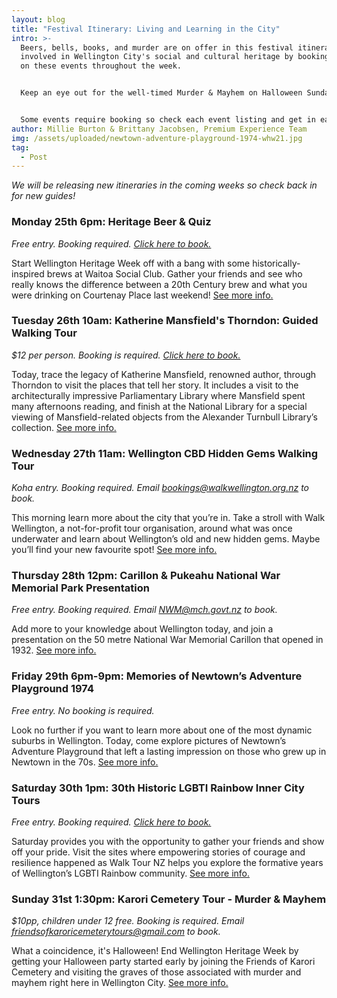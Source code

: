 ```yaml
---
layout: blog
title: "Festival Itinerary: Living and Learning in the City"
intro: >-
  Beers, bells, books, and murder are on offer in this festival itinerary! Get
  involved in Wellington City's social and cultural heritage by booking yourself
  on these events throughout the week.


  Keep an eye out for the well-timed Murder & Mayhem on Halloween Sunday 31st of October! 


  Some events require booking so check each event listing and get in early!
author: Millie Burton & Brittany Jacobsen, Premium Experience Team
img: /assets/uploaded/newtown-adventure-playground-1974-whw21.jpg
tag:
  - Post
---
```

*We will be releasing new itineraries in the coming weeks so check back in for new guides!*

### Monday 25th 6pm: Heritage Beer & Quiz

*Free entry. Booking required. [Click here to book.](https://docs.google.com/forms/d/e/1FAIpQLSe0vd9KHPSAJT-6zeO23eEWr563RWzQhUIaNhegshTLliUX_A/viewform)*

Start Wellington Heritage Week off with a bang with some historically-inspired brews at Waitoa Social Club. Gather your friends and see who really knows the difference between a 20th Century brew and what you were drinking on Courtenay Place last weekend! [See more info.](https://wellingtonheritageweek.co.nz/event/waitoa-beer-and-quiz/)

### Tuesday 26th 10am: Katherine Mansfield's Thorndon: Guided Walking Tour

*$12 per person. Booking is required. [Click here to book. ](https://www.katherinemansfield.com/event/katherine-mansfields-thorndon-guided-walking-tour-2021)*

Today, trace the legacy of Katherine Mansfield, renowned author, through Thorndon to visit the places that tell her story. It includes a visit to the architecturally impressive Parliamentary Library where Mansfield spent many afternoons reading, and finish at the National Library for a special viewing of Mansfield-related objects from the Alexander Turnbull Library’s collection. [See more info.](https://wellingtonheritageweek.co.nz/event/katherine-mansfields-thorndon-guided-walking-tour/)

### Wednesday 27th 11am: Wellington CBD Hidden Gems Walking Tour

*Koha entry. Booking required. Email [bookings@walkwellington.org.nz](mailto:bookings@walkwellington.org.nz) to book.*

This morning learn more about the city that you’re in. Take a stroll with Walk Wellington, a not-for-profit tour organisation, around what was once underwater and learn about Wellington’s old and new hidden gems. Maybe you’ll find your new favourite spot! [See more info.](https://wellingtonheritageweek.co.nz/event/wellington-cbd-hidden-gems-walking-tour/)

### Thursday 28th 12pm: Carillon & Pukeahu National War Memorial Park Presentation

*Free entry. Booking required. Email [NWM@mch.govt.nz](mailto:NWM@mch.govt.nz) to book.*

Add more to your knowledge about Wellington today, and join a presentation on the 50 metre National War Memorial Carillon that opened in 1932. [See more info.](https://wellingtonheritageweek.co.nz/event/carillon-pukeahu-national-war-memorial-park-presentation/)

### Friday 29th 6pm-9pm: Memories of Newtown’s Adventure Playground 1974

*Free entry. No booking is required.* 

Look no further if you want to learn more about one of the most dynamic suburbs in Wellington. Today, come explore pictures of Newtown’s Adventure Playground that left a lasting impression on those who grew up in Newtown in the 70s. [See more info.](https://wellingtonheritageweek.co.nz/event/memories-of-newtowns-adventure-playground-1974/)

### Saturday 30th 1pm: 30th Historic LGBTI Rainbow Inner City Tours

*Free entry. Booking required. [Click here to book.](https://www.taonga.nz/walktours/)*

Saturday provides you with the opportunity to gather your friends and show off your pride. Visit the sites where empowering stories of courage and resilience happened as Walk Tour NZ helps you explore the formative years of Wellington’s LGBTI Rainbow community. [See more info.](https://wellingtonheritageweek.co.nz/event/historic-lgbti-rainbow-inner-city-tours/)

### Sunday 31st 1:30pm: Karori Cemetery Tour - Murder & Mayhem

*$10pp, children under 12 free. Booking is required. Email [friendsofkaroricemeterytours@gmail.com](mailto:friendsofkaroricemeterytours@gmail.com) to book.* 

What a coincidence, it's Halloween! End Wellington Heritage Week by getting your Halloween party started early by joining the Friends of Karori Cemetery and visiting the graves of those associated with murder and mayhem right here in Wellington City. [See more info. ](https://wellingtonheritageweek.co.nz/event/katherine-mansfields-thorndon-guided-walking-tour/)